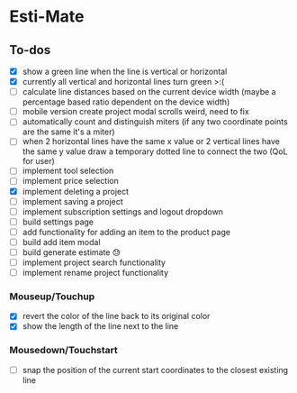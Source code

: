 # Esti-Mate

## To-dos

- [x] show a green line when the line is vertical or horizontal
- [x] currently all vertical and horizontal lines turn green >:(
- [ ] calculate line distances based on the current device width (maybe a percentage based ratio dependent on the device width)
- [ ] mobile version create project modal scrolls weird, need to fix
- [ ] automatically count and distinguish miters (if any two coordinate points are the same it's a miter)
- [ ] when 2 horizontal lines have the same x value or 2 vertical lines have the same y value draw a temporary dotted line to connect the two (QoL for user)
- [ ] implement tool selection
- [ ] implement price selection
- [x] implement deleting a project
- [ ] implement saving a project
- [ ] implement subscription settings and logout dropdown
- [ ] build settings page
- [ ] add functionality for adding an item to the product page
- [ ] build add item modal
- [ ] build generate estimate 😓
- [ ] implement project search functionality
- [ ] implement rename project functionality

### Mouseup/Touchup

- [x] revert the color of the line back to its original color
- [x] show the length of the line next to the line

### Mousedown/Touchstart

- [ ] snap the position of the current start coordinates to the closest existing line
